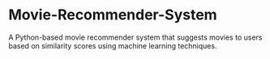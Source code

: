 # Movie-Recommender-System
A Python-based movie recommender system that suggests movies to users based on similarity scores using machine learning techniques.
